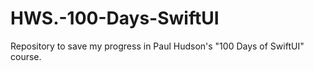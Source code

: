# HWS.-100-Days-SwiftUI
Repository to save my progress in Paul Hudson's "100 Days of SwiftUI" course.
